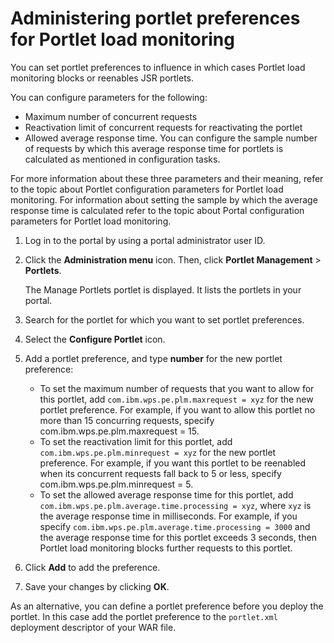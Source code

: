 # Administering portlet preferences for Portlet load monitoring

You can set portlet preferences to influence in which cases Portlet load monitoring blocks or reenables JSR portlets.

You can configure parameters for the following:

-   Maximum number of concurrent requests
-   Reactivation limit of concurrent requests for reactivating the portlet
-   Allowed average response time. You can configure the sample number of requests by which this average response time for portlets is calculated as mentioned in configuration tasks.

For more information about these three parameters and their meaning, refer to the topic about Portlet configuration parameters for Portlet load monitoring. For information about setting the sample by which the average response time is calculated refer to the topic about Portal configuration parameters for Portlet load monitoring.

1.  Log in to the portal by using a portal administrator user ID.

2.  Click the **Administration menu** icon. Then, click **Portlet Management** \> **Portlets**.

    The Manage Portlets portlet is displayed. It lists the portlets in your portal.

3.  Search for the portlet for which you want to set portlet preferences.

4.  Select the **Configure Portlet** icon.

5.  Add a portlet preference, and type **number** for the new portlet preference:

    -   To set the maximum number of requests that you want to allow for this portlet, add `com.ibm.wps.pe.plm.maxrequest = xyz` for the new portlet preference. For example, if you want to allow this portlet no more than 15 concurring requests, specify com.ibm.wps.pe.plm.maxrequest = 15.
    -   To set the reactivation limit for this portlet, add `com.ibm.wps.pe.plm.minrequest = xyz` for the new portlet preference. For example, if you want this portlet to be reenabled when its concurrent requests fall back to 5 or less, specify com.ibm.wps.pe.plm.minrequest = 5.
    -   To set the allowed average response time for this portlet, add `com.ibm.wps.pe.plm.average.time.processing = xyz`, where `xyz` is the average response time in milliseconds. For example, if you specify `com.ibm.wps.pe.plm.average.time.processing = 3000` and the average response time for this portlet exceeds 3 seconds, then Portlet load monitoring blocks further requests to this portlet.
    
6.  Click **Add** to add the preference.

7.  Save your changes by clicking **OK**.


As an alternative, you can define a portlet preference before you deploy the portlet. In this case add the portlet preference to the `portlet.xml` deployment descriptor of your WAR file.


